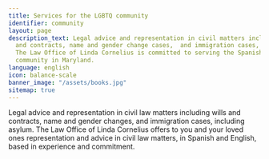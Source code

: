 ```yaml
---
title: Services for the LGBTQ community
identifier: community
layout: page
description_text: Legal advice and representation in civil matters including wills
  and contracts, name and gender change cases,  and immigration cases, including asylum.
  The Law Office of Linda Cornelius is committed to serving the Spanish speaking LGBTQ
  community in Maryland.
language: english
icon: balance-scale
banner_image: "/assets/books.jpg"
sitemap: true
---
```


Legal advice and representation in civil law matters including wills and contracts, name and gender changes, and immigration cases, including asylum. The Law Office of Linda Cornelius offers to you and your loved ones representation and advice in civil law matters, in Spanish and English, based in experience and commitment.